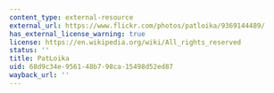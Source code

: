 ```yaml
---
content_type: external-resource
external_url: https://www.flickr.com/photos/patloika/9369144489/
has_external_license_warning: true
license: https://en.wikipedia.org/wiki/All_rights_reserved
status: ''
title: PatLoika
uid: 68d9c34e-9561-48b7-98ca-15498d52ed87
wayback_url: ''
---
```

